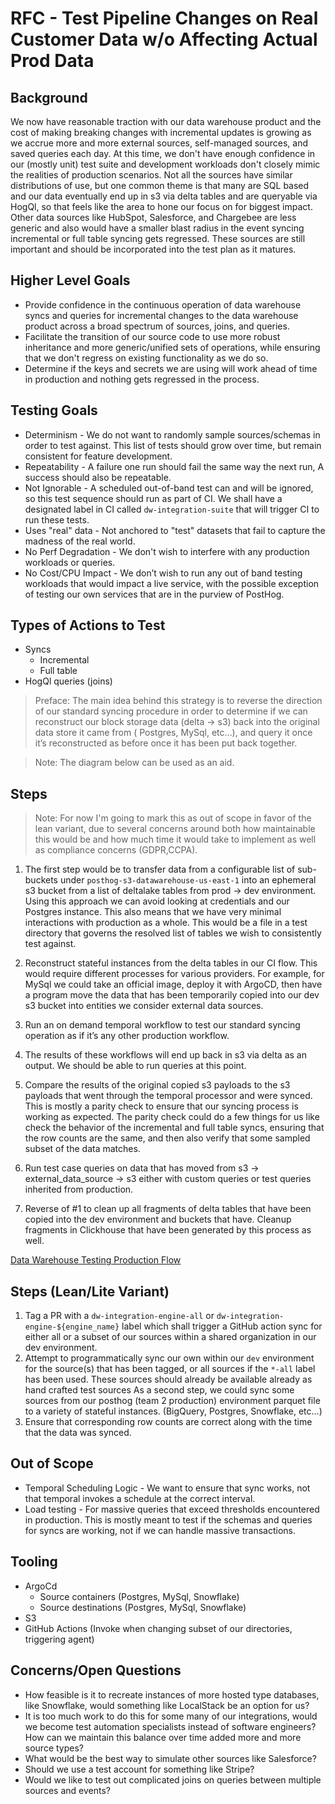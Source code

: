 # RFC - Test Pipeline Changes on Real Customer Data w/o Affecting Actual Prod Data

## Background

We now have reasonable traction with our data warehouse product and the cost of making breaking changes with
incremental updates is growing as we accrue more and more external sources, self-managed sources, and saved queries each
day. At this time, we don't have enough confidence in our (mostly unit) test suite and development workloads don't
closely mimic the realities of production scenarios. Not all the sources have similar distributions of use, but one
common theme is that many are SQL based and our data eventually end up in s3 via delta tables and are queryable via
HogQl, so that feels like the area to hone our focus on for biggest impact. Other data sources like HubSpot, Salesforce,
and Chargebee are less generic and also would have a smaller blast radius in the event syncing incremental or full table
syncing gets regressed. These sources are still important and should be incorporated into the test plan as it matures.

## Higher Level Goals

- Provide confidence in the continuous operation of data warehouse syncs and queries for incremental changes to the data
  warehouse product across a broad spectrum of sources, joins, and queries.
- Facilitate the transition of our source code to use more robust inheritance and more generic/unified sets of
  operations, while ensuring that we don't regress on existing functionality as we do so.
- Determine if the keys and secrets we are using will work ahead of time in production and nothing gets regressed in the
  process.

## Testing Goals

- Determinism - We do not want to randomly sample sources/schemas in order to test against. This list of tests should
  grow over time, but remain consistent for feature development.
- Repeatability - A failure one run should fail the same way the next run, A success should also be repeatable.
- Not Ignorable - A scheduled out-of-band test can and will be ignored, so this test sequence should run as part of CI.
  We shall have a designated label in CI called `dw-integration-suite` that will trigger CI to run these tests.
- Uses "real" data - Not anchored to "test" datasets that fail to capture the madness of the real world.
- No Perf Degradation - We don't wish to interfere with any production workloads or queries.
- No Cost/CPU Impact - We don’t wish to run any out of band testing workloads that would impact a live service, with the
  possible exception of testing our own services that are in the purview of PostHog.

## Types of Actions to Test

- Syncs
    - Incremental
    - Full table
- HogQl queries (joins)

> Preface: The main idea behind this strategy is to reverse the direction of our standard syncing procedure in order to
> determine if we can reconstruct our block storage data (delta → s3) back into the original data store it came from (
> Postgres, MySql, etc…), and query it once it’s reconstructed as before once it has been put back together.

> Note: The diagram below can be used as an aid.

## Steps

> Note: For now I'm going to mark this as out of scope in favor of the lean variant, due to several concerns around both
> how maintainable this would be and how much time it would take to implement as well as compliance concerns (GDPR,CCPA).

1. The first step would be to transfer data from a configurable list of sub-buckets under
   `posthog-s3-datawarehouse-us-east-1` into an ephemeral s3 bucket from a list of deltalake tables from prod → dev
   environment. Using this approach we can avoid looking at credentials and our Postgres instance. This also means that
   we have very minimal interactions with production as a whole. This would be a file in a test directory that governs
   the resolved list of tables we wish to consistently test against.

2. Reconstruct stateful instances from the delta tables in our CI flow. This would require different processes for
   various providers. For example, for MySql we could take an official image, deploy it with ArgoCD, then have a program
   move the data that has been temporarily copied into our dev s3 bucket into entities we consider external data
   sources.

3. Run an on demand temporal workflow to test our standard syncing operation as if it’s any other production workflow.

4. The results of these workflows will end up back in s3 via delta as an output. We should be able to run queries at
   this point.

5. Compare the results of the original copied s3 payloads to the s3 payloads that went through the temporal processor
   and were synced. This is mostly a parity check to ensure that our syncing process is working as expected. The parity
   check could do a few things for us like check the behavior of the incremental and full table syncs, ensuring that the
   row counts are the same, and then also verify that some sampled subset of the data matches.

6. Run test case queries on data that has moved from s3 → external_data_source → s3 either with custom queries or test
   queries inherited from production.

7. Reverse of #1 to clean up all fragments of delta tables that have been copied into the dev environment and buckets
   that have. Cleanup fragments in Clickhouse that have been generated by this process as well.

[Data Warehouse Testing Production Flow](./images/dw-testing-production-flo.png)

## Steps (Lean/Lite Variant)

1. Tag a PR with a `dw-integration-engine-all` or `dw-integration-engine-${engine_name}` label which shall trigger a
   GitHub action sync for either all or a subset of our sources within a shared organization in our dev environment.
2. Attempt to programmatically sync our own within our `dev` environment for the source(s) that has been tagged, or all
   sources if the `*-all` label has been used. These sources should already be available already as hand crafted test
   sources As a second step, we could sync some sources from our posthog (team 2 production) environment parquet file to
   a variety of stateful instances. (BigQuery, Postgres, Snowflake, etc...)
3. Ensure that corresponding row counts are correct along with the time that the data was synced.

## Out of Scope

- Temporal Scheduling Logic - We want to ensure that sync works, not that temporal invokes a schedule at the correct
  interval.
- Load testing - For massive queries that exceed thresholds encountered in production. This is mostly meant to test if
  the schemas and queries for syncs are working, not if we can handle massive transactions.

## Tooling

- ArgoCd
    - Source containers (Postgres, MySql, Snowflake)
    - Source destinations (Postgres, MySql, Snowflake)
- S3
- GitHub Actions (Invoke when changing subset of our directories, triggering agent)

## Concerns/Open Questions

- How feasible is it to recreate instances of more hosted type databases, like Snowflake, would something like
  LocalStack be an option for us?
- It is too much work to do this for some many of our integrations, would we become test automation specialists instead
  of software engineers? How can we maintain this balance over time added more and more source types?
- What would be the best way to simulate other sources like Salesforce?
- Should we use a test account for something like Stripe?
- Would we like to test out complicated joins on queries between multiple sources and events? 






